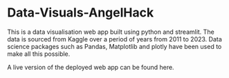 # Data-Visuals-AngelHack

This is a data visualisation web app built using python and streamlit.
The data is sourced from Kaggle over a period of years from 2011 to 2023.
Data science packages such as Pandas, Matplotlib and plotly have been used to make all this possible.

A live version of the deployed web app can be found here.